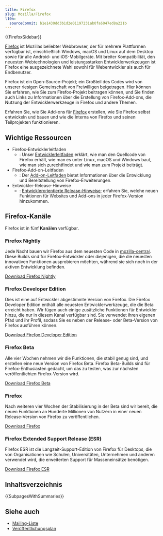 ```yaml
---
title: Firefox
slug: Mozilla/Firefox
l10n:
  sourceCommit: b1e1430dd3b1d2e01197231ab0fa6047ed8a221b
---
```


{{FirefoxSidebar}}

[Firefox](https://www.mozilla.org/en-US/firefox/) ist Mozillas beliebter Webbrowser, der für mehrere Plattformen verfügbar ist, einschließlich Windows, macOS und Linux auf dem Desktop sowie für alle Android- und iOS-Mobilgeräte. Mit breiter Kompatibilität, den neuesten Webtechnologien und leistungsstarken Entwicklerwerkzeugen ist Firefox eine ausgezeichnete Wahl sowohl für Webentwickler als auch für Endbenutzer.

Firefox ist ein Open-Source-Projekt; ein Großteil des Codes wird von unserer riesigen Gemeinschaft von Freiwilligen beigetragen. Hier können Sie erfahren, wie Sie zum Firefox-Projekt beitragen können, und Sie finden auch Links zu Informationen über die Erstellung von Firefox-Add-ons, die Nutzung der Entwicklerwerkzeuge in Firefox und andere Themen.

Erfahren Sie, wie Sie Add-ons für [Firefox](https://www.mozilla.org/en-US/firefox/) erstellen, wie Sie Firefox selbst entwickeln und bauen und wie die Interna von Firefox und seinen Teilprojekten funktionieren.

## Wichtige Ressourcen

- Firefox-Entwicklerleitfaden
  - : Unser [Entwicklerleitfaden](https://firefox-source-docs.mozilla.org/contributing/index.html) erklärt, wie man den Quellcode von Firefox erhält, wie man es unter Linux, macOS und Windows baut, wie man sich zurechtfindet und wie man zum Projekt beiträgt.
- Firefox-Add-on-Leitfaden
  - : Der [Add-on-Leitfaden](/de/docs/Mozilla/Add-ons) bietet Informationen über die Entwicklung und Bereitstellung von Firefox-Erweiterungen.
- Entwickler-Release-Hinweise
  - : [Entwicklerorientierte Release-Hinweise](/de/docs/Mozilla/Firefox/Releases); erfahren Sie, welche neuen Funktionen für Websites und Add-ons in jeder Firefox-Version hinzukommen.

## Firefox-Kanäle

Firefox ist in fünf **Kanälen** verfügbar.

### Firefox Nightly

Jede Nacht bauen wir Firefox aus dem neuesten Code in [mozilla-central](https://hg-edge.mozilla.org/mozilla-central/). Diese Builds sind für Firefox-Entwickler oder diejenigen, die die neuesten innovativen Funktionen ausprobieren möchten, während sie sich noch in der aktiven Entwicklung befinden.

[Download Firefox Nightly](https://www.mozilla.org/en-US/firefox/channel/desktop/#nightly)

### Firefox Developer Edition

Dies ist eine auf Entwickler abgestimmte Version von Firefox. Die Firefox Developer Edition enthält alle neuesten Entwicklerwerkzeuge, die die Beta erreicht haben. Wir fügen auch einige zusätzliche Funktionen für Entwickler hinzu, die nur in diesem Kanal verfügbar sind. Sie verwendet ihren eigenen Pfad und ihr Profil, sodass Sie es neben der Release- oder Beta-Version von Firefox ausführen können.

[Download Firefox Developer Edition](https://www.mozilla.org/en-US/firefox/developer/)

### Firefox Beta

Alle vier Wochen nehmen wir die Funktionen, die stabil genug sind, und erstellen eine neue Version von Firefox Beta. Firefox Beta-Builds sind für Firefox-Enthusiasten gedacht, um das zu testen, was zur nächsten veröffentlichten Firefox-Version wird.

[Download Firefox Beta](https://www.mozilla.org/en-US/firefox/channel/desktop/#beta)

### Firefox

Nach weiteren vier Wochen der Stabilisierung in der Beta sind wir bereit, die neuen Funktionen an Hunderte Millionen von Nutzern in einer neuen Release-Version von Firefox zu veröffentlichen.

[Download Firefox](https://www.mozilla.org/en-US/firefox/new/)

### Firefox Extended Support Release (ESR)

Firefox ESR ist die Langzeit-Support-Edition von Firefox für Desktops, die von Organisationen wie Schulen, Universitäten, Unternehmen und anderen verwendet wird, die erweiterten Support für Masseneinsätze benötigen.

[Download Firefox ESR](https://www.mozilla.org/en-US/firefox/all/#product-desktop-esr)

## Inhaltsverzeichnis

{{SubpagesWithSummaries}}

## Siehe auch

- [Mailing-Liste](https://groups.google.com/a/mozilla.org/g/firefox-dev)
- [Veröffentlichungsplan](https://whattrainisitnow.com/calendar/)
